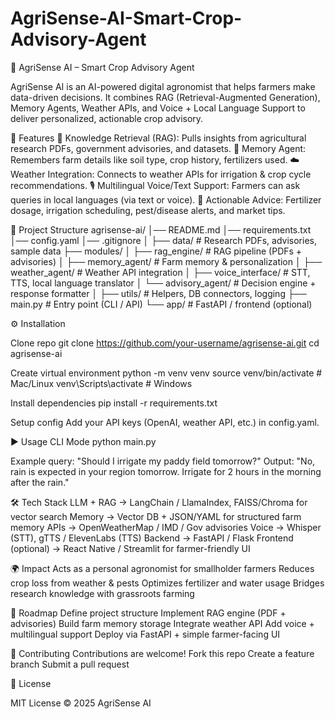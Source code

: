# AgriSense-AI-Smart-Crop-Advisory-Agent
🌱 AgriSense AI – Smart Crop Advisory Agent

AgriSense AI is an AI-powered digital agronomist that helps farmers make data-driven decisions.
It combines RAG (Retrieval-Augmented Generation), Memory Agents, Weather APIs, and Voice + Local Language Support to deliver personalized, actionable crop advisory.

🚀 Features
📖 Knowledge Retrieval (RAG): Pulls insights from agricultural research PDFs, government advisories, and datasets.
🧠 Memory Agent: Remembers farm details like soil type, crop history, fertilizers used.
☁️ Weather Integration: Connects to weather APIs for irrigation & crop cycle recommendations.
🎙️ Multilingual Voice/Text Support: Farmers can ask queries in local languages (via text or voice).
🌾 Actionable Advice: Fertilizer dosage, irrigation scheduling, pest/disease alerts, and market tips.

📂 Project Structure
agrisense-ai/
│── README.md
│── requirements.txt
│── config.yaml
│── .gitignore
│
├── data/                     # Research PDFs, advisories, sample data
├── modules/
│   ├── rag_engine/           # RAG pipeline (PDFs + advisories)
│   ├── memory_agent/         # Farm memory & personalization
│   ├── weather_agent/        # Weather API integration
│   ├── voice_interface/      # STT, TTS, local language translator
│   └── advisory_agent/       # Decision engine + response formatter
│
├── utils/                    # Helpers, DB connectors, logging
├── main.py                   # Entry point (CLI / API)
└── app/                      # FastAPI / frontend (optional)

⚙️ Installation

Clone repo
git clone https://github.com/your-username/agrisense-ai.git
cd agrisense-ai

Create virtual environment
python -m venv venv
source venv/bin/activate   # Mac/Linux
venv\Scripts\activate      # Windows


Install dependencies
pip install -r requirements.txt

Setup config
Add your API keys (OpenAI, weather API, etc.) in config.yaml.

▶️ Usage
CLI Mode
python main.py

Example query:
"Should I irrigate my paddy field tomorrow?"
Output:
"No, rain is expected in your region tomorrow. Irrigate for 2 hours in the morning after the rain."

🛠️ Tech Stack
LLM + RAG → LangChain / LlamaIndex, FAISS/Chroma for vector search
Memory → Vector DB + JSON/YAML for structured farm memory
APIs → OpenWeatherMap / IMD / Gov advisories
Voice → Whisper (STT), gTTS / ElevenLabs (TTS)
Backend → FastAPI / Flask
Frontend (optional) → React Native / Streamlit for farmer-friendly UI

🌍 Impact
Acts as a personal agronomist for smallholder farmers
Reduces crop loss from weather & pests
Optimizes fertilizer and water usage
Bridges research knowledge with grassroots farming

📌 Roadmap
 Define project structure
 Implement RAG engine (PDF + advisories)
 Build farm memory storage
 Integrate weather API
 Add voice + multilingual support
 Deploy via FastAPI + simple farmer-facing UI
 
🤝 Contributing
Contributions are welcome!
Fork this repo
Create a feature branch
Submit a pull request

📜 License

MIT License © 2025 AgriSense AI
